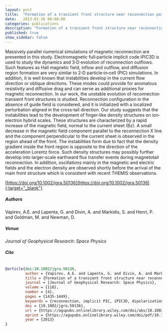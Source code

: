 ```yaml
---
layout: post
title:  "Formation of a transient front structure near reconnection point in 3‐D PIC simulations"
date:   2013-01-26 00:00:00
categories: publications
description: "Formation of a transient front structure near reconnection point in 3‐D PIC simulations"
published: true
show_sidebar: false
---
```


Massively parallel numerical simulations of magnetic reconnection are presented in this study. Electromagnetic full‐particle implicit code iPIC3D is used to study the dynamics and 3‐D evolution of reconnection outflows. Such features as Hall magnetic field, inflow and outflow, and diffusion region formation are very similar to 2‐D particle‐in‐cell (PIC) simulations. In addition, it is well known that instabilities develop in the current flow direction or oblique directions. These modes could provide for anomalous resistivity and diffusive drag and can serve as additional proxies for magnetic reconnection. In our work, the unstable evolution of reconnection transient front structures is studied. Reconnection configuration in the absence of guide field is considered, and it is initialized with a localized perturbation aligned in the cross‐tail direction. Our study suggests that the instabilities lead to the development of finger‐like density structures on ion‐electron hybrid scales. These structures are characterized by a rapid increase of the magnetic field, normal to the current sheet (Bz). A small decrease in the magnetic field component parallel to the reconnection X line and the component perpendicular to the current sheet is observed in the region ahead of the front. The instabilities form due to fact that the density gradient inside the front region is opposite to the direction of the acceleration Lorentz force. Such density structures may possibly further develop into larger‐scale earthward flux transfer events during magnetotail reconnection. In addition, oscillations mainly in the magnetic and electric fields and the electron density are observed shortly before the arrival of the main front structure which is consistent with recent THEMIS observations.

[https://doi.org/10.1002/jgra.50136](https://doi.org/10.1002/jgra.50136){:target="_blank"}

##### Authors
Vapirev, A.E. and Lapenta, G. and Divin, A. and Markidis, S. and Henri, P. and Goldman, M. and Newman, D.

##### Venue
_Journal of Geophysical Research: Space Physics_

##### Cite
```bibtex

@article{doi:10.1002/jgra.50136,
         author = {Vapirev, A.E. and Lapenta, G. and Divin, A. and Markidis, S. and Henri, P. and Goldman, M. and Newman, D.},
         title = {Formation of a transient front structure near reconnection point in 3-D PIC simulations},
         journal = {Journal of Geophysical Research: Space Physics},
         volume = {118},
         number = {4},
         pages = {1435-1449},
         keywords = {reconnection, implicit PIC, iPIC3D, dipolarization front, modeling, plasma instabilities},
         doi = {10.1002/jgra.50136},
         url = {https://agupubs.onlinelibrary.wiley.com/doi/abs/10.1002/jgra.50136},
         eprint = {https://agupubs.onlinelibrary.wiley.com/doi/pdf/10.1002/jgra.50136},
         year = {2013}
}
```
